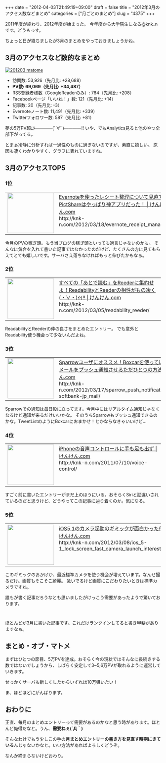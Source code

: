 +++
date = "2012-04-03T21:49:19+09:00"
draft = false
title = "2012年3月のアクセス数などまとめ"
categories = ["月ごとのまとめ"]
slug = "4375"
+++

2011年度が終わり、2012年度が始まった。
今年度から大学院生になる@knk_nです。どうもっす。

ちょっと日が経ちましたが3月のまとめをやっておきましょうかね。<!--more--><h2>3月のアクセスなど数的なまとめ</h2>

<div class="center"><a href="https://knk-n.com/images/2012/04/201203_matome.jpg" title="201203 matome" target="_blank"><img src="https://knk-n.com/images/2012/04/201203_matome.jpg" alt="201203 matome" title="201203_matome.jpg" /></a></div>

<ul>
<li>訪問数: 53,926（先月比: +28,688）</li>
<li><strong>PV数: 69,069（先月比: +34,487）</strong></li>
<li>RSS登録者様数（GoogleReaderのみ）: 784（先月比: +208）</li>
<li>Facebookページ「いいね！」数: 121（先月比: +14）</li>
<li>記事数: 20（先月比: -3）</li>
<li>Evernoteノート数: 11,491（先月比: +339）</li>
<li>Twitterフォロワー数: 587（先月比: +81）</li>
</ul>

夢の5万PV超ｴﾀ━━━━(ﾟ∀ﾟ)━━━━!!
いや、でもAnalytics見ると他のやつ全部下がってる。

とまぁ冷静に分析すれば一過性のものに過ぎないのですが、素直に嬉しい。
原因も凄くわかりやすく、グラフに表れていますね。

<h2>3月のアクセスTOP5</h2>
<h3>1位</h3>
<table width="100%"><td valign="top" width="150"><a href="http://knk-n.com/2012/03/18/evernote_receipt_management/" target="_blank"><img border="0" src="http://capture.heartrails.com/150x130/shadow?http://knk-n.com/2012/03/18/evernote_receipt_management/" alt="" width="150" height="130" /></a></td><td valign="top"><a href="http://knk-n.com/2012/03/18/evernote_receipt_management/" target="_blank">Evernoteを使ったレシート整理について見直す PictShareはやっぱり神アプリだった！ | けんけん.com</a><script type="text/javascript">var url="http://knk-n.com/2012/03/18/evernote_receipt_management/";</script><script src="http://api.b.st-hatena.com/entry.count?url=http://knk-n.com/2012/03/18/evernote_receipt_management/&callback=hatebTxt"></script><br><div class="small green">http://knk-n.com/2012/03/18/evernote_receipt_management/</div></td></table>
今月のPVの稼ぎ頭。もう当ブログの稼ぎ頭といっても過言じゃないのかも。
そんなに気合を入れて書いた記事ではなかったのだけど、たくさんの方に見てもらえてとても嬉しいです。サーバさえ落ちなければもっと伸びたかもなぁ。
<h3>2位</h3>
<table width="100%"><td valign="top" width="150"><a href="http://knk-n.com/2012/03/05/readability_reeder/" target="_blank"><img border="0" src="http://capture.heartrails.com/150x130/shadow?http://knk-n.com/2012/03/05/readability_reeder/" alt="" width="150" height="130" /></a></td><td valign="top"><a href="http://knk-n.com/2012/03/05/readability_reeder/" target="_blank">すべての「あとで読む」をReederに集約せよ！ReadabilityとReederの相性がもの凄く(・∀・)ｲｲ!! | けんけん.com</a><script type="text/javascript">var url="http://knk-n.com/2012/03/05/readability_reeder/";</script><script src="http://api.b.st-hatena.com/entry.count?url=http://knk-n.com/2012/03/05/readability_reeder/&callback=hatebTxt"></script><br><div class="small green">http://knk-n.com/2012/03/05/readability_reeder/</div></td></table>
ReadabilityとReederの仲の良さをまとめたエントリー。
でも意外とReadability使う機会って少ないんだよね。
<h3>3位</h3>
<table width="100%"><td valign="top" width="150"><a href="http://knk-n.com/2012/03/17/sparrow_push_notification_from_i-softbank-jp_mail/" target="_blank"><img border="0" src="http://capture.heartrails.com/150x130/shadow?http://knk-n.com/2012/03/17/sparrow_push_notification_from_i-softbank-jp_mail/" alt="" width="150" height="130" /></a></td><td valign="top"><a href="http://knk-n.com/2012/03/17/sparrow_push_notification_from_i-softbank-jp_mail/" target="_blank">Sparrowユーザにオススメ！Boxcarを使ってi.softbank.jpメールをプッシュ通知させるただひとつの方法 | けんけん.com</a><script type="text/javascript">var url="http://knk-n.com/2012/03/17/sparrow_push_notification_from_i-softbank-jp_mail/";</script><script src="http://api.b.st-hatena.com/entry.count?url=http://knk-n.com/2012/03/17/sparrow_push_notification_from_i-softbank-jp_mail/&callback=hatebTxt"></script><br><div class="small green">http://knk-n.com/2012/03/17/sparrow_push_notification_from_i-softbank-jp_mail/</div></td></table>
Sparrowでの通知は毎日役に立ってます。今月中にはリアルタイム通知じゃなくなるけど通知が来るだけいいかな。
そのうちSparrowもプッシュ通知できるのかな。TweetListのようにBoxcarにおまかせ！とかならなきゃいいけど…
<h3>4位</h3>
<table width="100%"><td valign="top" width="150"><a href="http://knk-n.com/2011/07/10/voice-control/" target="_blank"><img border="0" src="http://capture.heartrails.com/150x130/shadow?http://knk-n.com/2011/07/10/voice-control/" alt="" width="150" height="130" /></a></td><td valign="top"><a href="http://knk-n.com/2011/07/10/voice-control/" target="_blank">iPhoneの音声コントロールに手も足も出ず | けんけん.com</a><script type="text/javascript">var url="http://knk-n.com/2011/07/10/voice-control/";</script><script src="http://api.b.st-hatena.com/entry.count?url=http://knk-n.com/2011/07/10/voice-control/&callback=hatebTxt"></script><br><div class="small green">http://knk-n.com/2011/07/10/voice-control/</div></td></table>
すごく前に書いたエントリーがまだ上のほうにいる。おそらくSiriと勘違いされているのだと思うけど、どうやってこの記事に辿り着くのか。気になる。
<h3>5位</h3>
<table width="100%"><td valign="top" width="150"><a href="http://knk-n.com/2012/03/08/ios_5-1_lock_screen_fast_camera_launch_interesting/" target="_blank"><img border="0" src="http://capture.heartrails.com/150x130/shadow?http://knk-n.com/2012/03/08/ios_5-1_lock_screen_fast_camera_launch_interesting/" alt="" width="150" height="130" /></a></td><td valign="top"><a href="http://knk-n.com/2012/03/08/ios_5-1_lock_screen_fast_camera_launch_interesting/" target="_blank">iOS5.1のカメラ起動のギミックが面白かった件 | けんけん.com</a><script type="text/javascript">var url="http://knk-n.com/2012/03/08/ios_5-1_lock_screen_fast_camera_launch_interesting/";</script><script src="http://api.b.st-hatena.com/entry.count?url=http://knk-n.com/2012/03/08/ios_5-1_lock_screen_fast_camera_launch_interesting/&callback=hatebTxt"></script><br><div class="small green">http://knk-n.com/2012/03/08/ios_5-1_lock_screen_fast_camera_launch_interesting/</div></td></table>
このギミックのおかげか、最近標準カメラを使う機会が増えています。なんせ撮るだけ。画質もそこそこ綺麗。
急いでるけど画質にこだわりたいときは標準カメラですね。

誰もが書く記事だろうなとも思いましたがけっこう需要があったようで驚いております。
<p style="margin-top: 3em;"></p>
ほとんどが3月に書いた記事です。これだけランクインしてると書き甲斐がありますなぁ。

<h2>まとめ・オブ・マトメ</h2>
まずはひとつの節目、5万PVを達成。おそらく今の現状ではそんなに長続きする数ではないでしょうから、しばらく安定して3~5,6万PVが取れるように運営していきます。

せっかくサーバも新しくしたからいずれは10万狙いたい！

ま、ほどほどにがんばります。

<h2>おわりに</h2>
正直、毎月のまとめエントリーって需要があるのかなと思う時があります。ほとんど俺得だなと。うん、<strong>需要ねぇ(´Д｀)</strong>

そんなわけでもう少しこの手の<strong>月まとめエントリーの書き方を見直す時期にきている</strong>んじゃないかなと。いい方法があればよろしくどうぞ。

なんか締まらないけどおわり。
